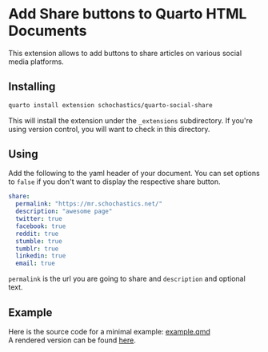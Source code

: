 # Add Share buttons to Quarto HTML Documents

This extension allows to add buttons to share articles on various social media platforms.

## Installing

```sh
quarto install extension schochastics/quarto-social-share
```

This will install the extension under the `_extensions` subdirectory.
If you're using version control, you will want to check in this directory.

## Using

Add the following to the yaml header of your document.
You can set options to `false` if you don't want to display the respective share button.

```yaml
share:
  permalink: "https://mr.schochastics.net/"
  description: "awesome page"
  twitter: true
  facebook: true
  reddit: true
  stumble: true
  tumblr: true
  linkedin: true
  email: true
```

`permalink` is the url you are going to share and `description` and optional text.

## Example

Here is the source code for a minimal example: [example.qmd](example.qmd)  
A rendered version can be found [here](https://schochastics.github.io/social-share/).

